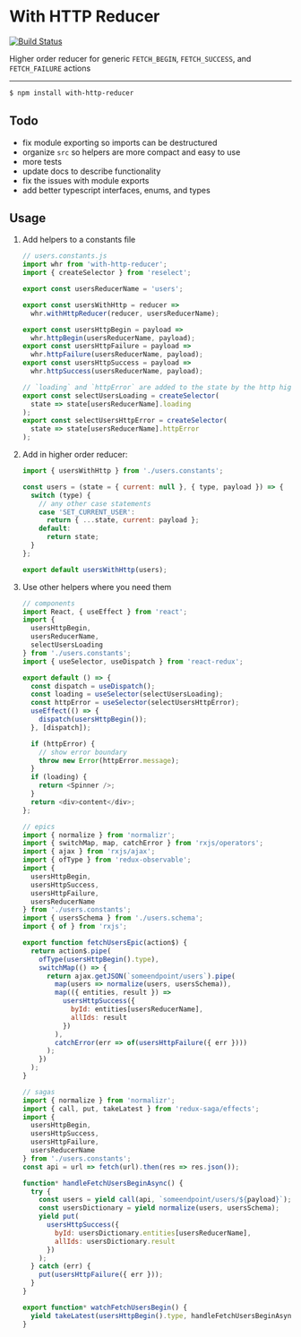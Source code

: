 # With HTTP Reducer

[![Build Status](https://travis-ci.org/dankreiger/with-http-reducer.svg?branch=master)](https://travis-ci.org/dankreiger/with-http-reducer)

Higher order reducer for generic `FETCH_BEGIN`, `FETCH_SUCCESS`, and `FETCH_FAILURE` actions

---

```sh
$ npm install with-http-reducer
```

## Todo

- fix module exporting so imports can be destructured
- organize `src` so helpers are more compact and easy to use
- more tests
- update docs to describe functionality
- fix the issues with module exports
- add better typescript interfaces, enums, and types

## Usage

1. Add helpers to a constants file

   ```js
   // users.constants.js
   import whr from 'with-http-reducer';
   import { createSelector } from 'reselect';

   export const usersReducerName = 'users';

   export const usersWithHttp = reducer =>
     whr.withHttpReducer(reducer, usersReducerName);

   export const usersHttpBegin = payload =>
     whr.httpBegin(usersReducerName, payload);
   export const usersHttpFailure = payload =>
     whr.httpFailure(usersReducerName, payload);
   export const usersHttpSuccess = payload =>
     whr.httpSuccess(usersReducerName, payload);

   // `loading` and `httpError` are added to the state by the http higher order reducer
   export const selectUsersLoading = createSelector(
     state => state[usersReducerName].loading
   );
   export const selectUsersHttpError = createSelector(
     state => state[usersReducerName].httpError
   );
   ```

2. Add in higher order reducer:

   ```js
   import { usersWithHttp } from './users.constants';

   const users = (state = { current: null }, { type, payload }) => {
     switch (type) {
       // any other case statements
       case 'SET_CURRENT_USER':
         return { ...state, current: payload };
       default:
         return state;
     }
   };

   export default usersWithHttp(users);
   ```

3. Use other helpers where you need them

   ```js
   // components
   import React, { useEffect } from 'react';
   import {
     usersHttpBegin,
     usersReducerName,
     selectUsersLoading
   } from './users.constants';
   import { useSelector, useDispatch } from 'react-redux';

   export default () => {
     const dispatch = useDispatch();
     const loading = useSelector(selectUsersLoading);
     const httpError = useSelector(selectUsersHttpError);
     useEffect(() => {
       dispatch(usersHttpBegin());
     }, [dispatch]);

     if (httpError) {
       // show error boundary
       throw new Error(httpError.message);
     }
     if (loading) {
       return <Spinner />;
     }
     return <div>content</div>;
   };
   ```

   ```js
   // epics
   import { normalize } from 'normalizr';
   import { switchMap, map, catchError } from 'rxjs/operators';
   import { ajax } from 'rxjs/ajax';
   import { ofType } from 'redux-observable';
   import {
     usersHttpBegin,
     usersHttpSuccess,
     usersHttpFailure,
     usersReducerName
   } from './users.constants';
   import { usersSchema } from './users.schema';
   import { of } from 'rxjs';

   export function fetchUsersEpic(action$) {
     return action$.pipe(
       ofType(usersHttpBegin().type),
       switchMap(() => {
         return ajax.getJSON(`someendpoint/users`).pipe(
           map(users => normalize(users, usersSchema)),
           map(({ entities, result }) =>
             usersHttpSuccess({
               byId: entities[usersReducerName],
               allIds: result
             })
           ),
           catchError(err => of(usersHttpFailure({ err })))
         );
       })
     );
   }
   ```

   ```js
   // sagas
   import { normalize } from 'normalizr';
   import { call, put, takeLatest } from 'redux-saga/effects';
   import {
     usersHttpBegin,
     usersHttpSuccess,
     usersHttpFailure,
     usersReducerName
   } from './users.constants';
   const api = url => fetch(url).then(res => res.json());

   function* handleFetchUsersBeginAsync() {
     try {
       const users = yield call(api, `someendpoint/users/${payload}`);
       const usersDictionary = yield normalize(users, usersSchema);
       yield put(
         usersHttpSuccess({
           byId: usersDictionary.entities[usersReducerName],
           allIds: usersDictionary.result
         })
       );
     } catch (err) {
       put(usersHttpFailure({ err }));
     }
   }

   export function* watchFetchUsersBegin() {
     yield takeLatest(usersHttpBegin().type, handleFetchUsersBeginAsync);
   }
   ```

